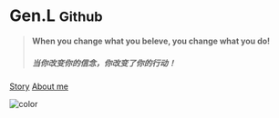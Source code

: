 <!-- _coverpage.md --> 

# Gen.L <small>Github</small>

> **When you change what you beleve, you change what you do!**
>
> <h5>当你改变你的信念，你改变了你的行动！</h5>

[Story](Story.md)  [About me](README.md)

<!-- 背景色 -->

![color](#f0f0f0)

